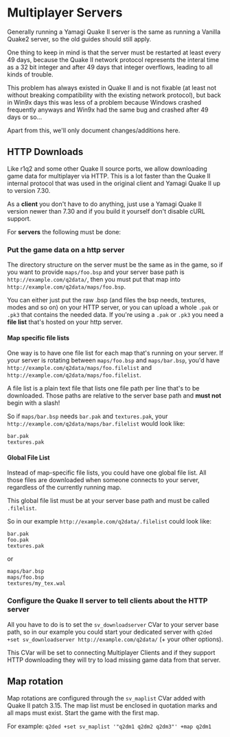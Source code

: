 # Multiplayer Servers

Generally running a Yamagi Quake II server is the same as running a
Vanilla Quake2 server, so the old guides should still apply.

One thing to keep in mind is that the server must be restarted at least
every 49 days, because the Quake II network protocol represents the
interal time as a 32 bit integer and after 49 days that integer
overflows, leading to all kinds of trouble.

This problem has always existed in Quake II and is not fixable (at least
not without breaking compatibility with the existing network protocol),
but back in Win9x days this was less of a problem because Windows
crashed frequently anyways and Win9x had the same bug and crashed after
49 days or so...

Apart from this, we'll only document changes/additions here.



## HTTP Downloads

Like r1q2 and some other Quake II source ports, we allow downloading
game data for multiplayer via HTTP. This is a lot faster than the Quake
II internal protocol that was used in the original client and Yamagi
Quake II up to version 7.30.

As a **client** you don't have to do anything, just use a Yamagi Quake
II version newer than 7.30 and if you build it yourself don't disable
cURL support.

For **servers** the following must be done:


### Put the game data on a http server

The directory structure on the server must be the same as in the game,
so if you want to provide `maps/foo.bsp` and your server base path is
`http://example.com/q2data/`, then you must put that map into
`http://example.com/q2data/maps/foo.bsp`.

You can either just put the raw .bsp (and files the bsp needs, textures,
modes and so on) on your HTTP server, or you can upload a whole `.pak`
or `.pk3` that contains the needed data. If you're using a `.pak` or
`.pk3` you need a **file list** that's hosted on your http server.


#### Map specific file lists

One way is to have one file list for each map that's running on your
server.  If your server is rotating between `maps/foo.bsp` and
`maps/bar.bsp`, you'd have `http://example.com/q2data/maps/foo.filelist`
and `http://example.com/q2data/maps/foo.filelist`.

A file list is a plain text file that lists one file path per line
that's to be downloaded. Those paths are relative to the server base
path and **must not** begin with a slash!

So if `maps/bar.bsp` needs `bar.pak` and `textures.pak`, your
`http://example.com/q2data/maps/bar.filelist` would look like:

```
bar.pak
textures.pak
```


#### Global File List

Instead of map-specific file lists, you could have one global file list.
All those files are downloaded when someone connects to your server,
regardless of the currently running map.

This global file list must be at your server base path and must be
called `.filelist`.

So in our example `http://example.com/q2data/.filelist` could look like:

```
bar.pak
foo.pak
textures.pak
```
or

```
maps/bar.bsp
maps/foo.bsp
textures/my_tex.wal
```


### Configure the Quake II server to tell clients about the HTTP server

All you have to do is to set the `sv_downloadserver` CVar to your server
base path, so in our example you could start your dedicated server with
`q2ded +set sv_downloadserver http://example.com/q2data/` (+ your other
options).

This CVar will be set to connecting Multiplayer Clients and if they
support HTTP downloading they will try to load missing game data from
that server.



## Map rotation

Map rotations are configured through the `sv_maplist` CVar added with
Quake II patch 3.15. The map list must be enclosed in quotation marks
and all maps must exist. Start the game with the first map.

For example: `q2ded +set sv_maplist '"q2dm1 q2dm2 q2dm3"' +map q2dm1`
